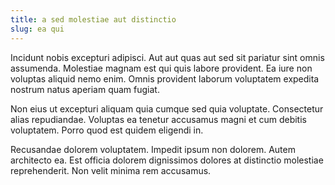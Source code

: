 ```yaml
---
title: a sed molestiae aut distinctio
slug: ea qui
---
```


Incidunt nobis excepturi adipisci. Aut aut quas aut sed sit pariatur sint omnis assumenda. Molestiae magnam est qui quis labore provident. Ea iure non voluptas aliquid nemo enim. Omnis provident laborum voluptatem expedita nostrum natus aperiam quam fugiat.

Non eius ut excepturi aliquam quia cumque sed quia voluptate. Consectetur alias repudiandae. Voluptas ea tenetur accusamus magni et cum debitis voluptatem. Porro quod est quidem eligendi in.

Recusandae dolorem voluptatem. Impedit ipsum non dolorem. Autem architecto ea. Est officia dolorem dignissimos dolores at distinctio molestiae reprehenderit. Non velit minima rem accusamus.
